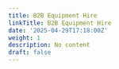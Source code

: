 ```yaml
---
title: B2B Equipment Hire
linkTitle: B2B Equipment Hire
date: '2025-04-29T17:18:00Z'
weight: 1
description: No content
draft: false
---
```



